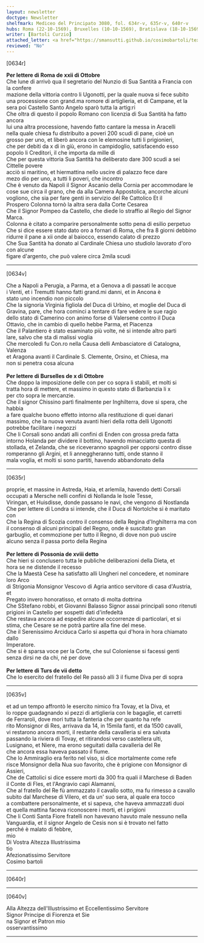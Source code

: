 ```yaml
---
layout: newsletter
doctype: Newsletter
shelfmark: Mediceo del Principato 3080, fol. 634r-v, 635r-v, 640r-v
hubs: Roma (22-10-1569), Bruxelles (10-10-1569), Bratislava (18-10-1569), Tours (07-10-1569)
writer: [Bartoli Curzio]
attached_letter: <a href="https://smansutti.github.io/cosimobartoli/texts/2979_104/">2979_104</a>
reviewed: "No"
---
```


[0634r]  
  
  
<strong>Per lettere di Roma de xxii di Ottobre</strong>  
Che lune di arrivò qua il segretario del Nunzio di Sua Santità a Francia con la confere  
mazione della vittoria contro li Ugonotti, per la quale nuova si fece subito  
una processione con grand.ma romore di artiglieria, et di Campane, et la  
sera poi Castello Santo Angelo sparò tutta la artig:ri  
Che oltra di questo il popolo Romano con licenzia di Sua Santità ha fatto ancora  
lui una altra processione, havendo fatto cantare la messa in Aracelli  
nella quale chiesa fu distribuito a poveri 200 scudi di pane, cioè un  
grosso per uno, et liberò ancora con le elemosine tutti li prigionieri,  
che per debiti da x di in giù, erono in campidoglio, satisfacendo esso  
popolo li Creditori, il che importa da mille di  
Che per questa vittoria Sua Santità ha deliberato dare 300 scudi a sei Cittelle povere  
acciò si maritino, et hiermattina nello uscire di palazzo fece dare  
mezo dio per uno, a tutti li poveri, che incontro  
Che è venuto da Napoli il Signor Ascanio della Cornia per accommodare le  
cose sue circa il grano, che da alla Camera Appostolica, ancorche alcuni  
vogliono, che sia per fare genti in servizio del Re Cattolico Et il  
Prospero Colonna tornò la altra sera dalla Corte Cesarea  
Che il Signor Pompeo da Castello, che diede lo straffio al Regio del Signor Marca.  
Colonna è citato a comparire personalmente sotto pena di esilio perpetuo  
Che si dice essere stato dato oro a fornari di Roma, che fra 8 giorni debbino  
ridurre il pane a xii onde al baiocco, essendo calato di prezzo  
Che Sua Santità ha donato al Cardinale Chiesa uno studiolo lavorato d'oro con alcune  
figare d'argento, che può valere circa 2mila scudi  
  
---  

[0634v]  
  
  
Che a Napoli a Perugia, a Parma, et a Genova a dì passati le accque  
i Venti, et i Tremutti hanno fatti grand.mi danni, et in Ancona è  
stato uno incendio non piccolo  
Che la signoria Virginia figliola del Duca di Urbino, et moglie del Duca di  
Gravina, pare, che hora cominci a tentare di fare vedere le sue ragio  
dello stato di Camerino con animo forse di Valersene contro il Duca  
Ottavio, che in cambio di quello hebbe Parma, et Piacenza  
Che il Palantiero è stato esaminato più volte, né si intende altro parti  
lare, salvo che sta di malissi voglia  
Che mercoledì fu Con.ro nella Causa delli Ambasciatore di Catalogna, Valenza  
et Aragona avanti il Cardinale S. Clemente, Orsino, et Chiesa, ma  
non si penetra cosa alcuna  
<br/><strong>Per lettere di Burselles de x di Ottobre</strong>  
Che doppo la imposizione delle con per co sopra li stabili, et molti si  
tratta hora di mettere, et massimo in questo stato di Barbanzia li x  
per cto sopra le mercanzie.  
Che il signor Chissino partì finalmente per Inghilterra, dove si spera, che habbia  
a fare qualche buono effetto intorno alla restituzione di quei danari  
massimo, che la nuova venuta avanti hieri della rotta delli Ugonotti  
potrebbe facilitare i negozzi  
Che li Corsali sono andati alli confini di Enden con grossa preda fatta  
intorno Holanda per dividere il bottino, havendo minacciatto questa di  
stollada, et Zelanda, che se riceveranno spagnoli per opporsi contro disse  
romperanno gli Argini, et li anneggheranno tutti, onde stanno il  
mala voglia, et molti si sono partiti, havendo abbandonato della  
  
---  

[0635r]  
  
  
proprie, et massine in Astreda, Haia, et arlemila, havendo detti Corsali  
occupati a Mersche nelli confini di Nollanda le Isole Tesse,  
Viringan, et Huisdisse, donde passano le navi, che vengono di Nostlanda  
Che per lettere di Londra si intende, che il Duca di Nortolche si è maritato con  
Che la Regina di Scozia contro il consenso della Regina d'Inghilterra ma con  
il consenso di alcuni principali del Regno, onde è suscitato gran  
garbuglio, et commozione per tutto il Regno, di dove non può uscire  
alcuno senza il passa porto della Regina  
<br/><strong>Per lettere di Possonia de xviii detto</strong>  
Che hieri si conclusero tutta le publiche deliberazioni della Dieta, et  
hora se ne distende il recesso  
Che la Maestà Cese ha satisfatto alli Ungheri nel concedere, et nominare loro Arco  
di Strigonia Monsignor Vescovo di Agria antico servitore di casa d'Austria, et  
Pregato invero honoratisso, et ornato di molta dottrina  
Che SStefano robbi, et Giovanni Balasso Signor assai principali sono ritenuti  
prigioni in Castello per sospetti dati d'infedeltà  
Che restava ancora ad espedire alcune occorrenze di particolari, et si  
stima, che Cesare se ne potrà partire alla fine del mese.  
Che il Serenissimo Arciduca Carlo si aspetta qui d'hora in hora chiamato dallo  
Imperatore.  
Che si è sparsa voce per la Corte, che sul Coloniense si facessi genti  
senza dirsi ne da chi, né per dove  
<br/><strong>Per lettere di Turs de vii detto</strong>  
Che lo esercito del fratello del Re passò alli 3 il fiume Diva per di sopra  
  
---  

[0635v]  
  
  
et ad un tempo affrontò le esercito nimico fra Tovay, et la Diva, et  
lo roppe guadagnando xi pezzi di artiglieria con le bagaglie, et carretti  
de Ferraroli, dove mori tutta la fanteria che per quanto ha refe  
rito Monsignor di Res, arrivava da 14, in 15mila fanti, et da 1500 cavalli,  
vi restarono ancora morti, il restante della cavalleria si era salvata  
passando la riviera di Tovay, et ritirandosi verso castellera ulti,  
Lusignano, et Niere, ma erono seguitati dalla cavalleria del Re  
che ancora essa haveva passato il fiume.  
Che lo Ammiraglio era ferito nel viso, si dice mortalmente come refe  
risce Monsignor della Nua suo favorito, che è prigione con Monsignor di Assieri,  
Che de Cattolici si dice essere morti da 300 fra quali il Marchese di Baden  
il Conte di Fles, et l'Angravio capi Alamanni,  
Che al fratello del Re fù ammazzato il cavallo sotto, ma fu rimesso a cavallo  
subito dal Marchese di Vilero, et da un' suo sera, al quale era tocco  
a combattere personalmente, et si sapeva, che haveva ammazzati duoi  
et quella mattina faceva riconoscere i morti, et i prigioni  
Che li Conti Santa Fiore fratelli non havevano havuto male nessuno nella  
Vanguardia, et il signor Angelo de Cesis non si è trovato nel fatto  
perché è malato di febbre,  
mio  
Di Vostra Altezza Illustrissima  
tio  
Afezionatissimo Servitore  
Cosimo bartoli  
  
---  

[0640r]  
  
  
  
---  

[0640v]  
  
  
Alla Altezza dell'Illustrissimo et Eccellentissimo Servitore  
Signor Principe di Fiorenza et Sie  
na Signor et Patron mio  
osservantissimo  
  
---  

